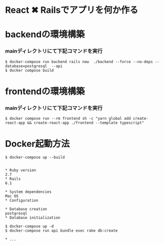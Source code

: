 # React ✖︎ Railsでアプリを何か作る

# backendの環境構築
### mainディレクトリにて下記コマンドを実行
```
$ docker-compose run backend rails new  ./backend --force --no-deps --database=postgresql  --api
$ docker compose build
```

# frontendの環境構築
### mainディレクトリにて下記コマンドを実行
```
$ docker compose run --rm frontend sh -c "yarn global add create-react-app && create-react-app ./frontend --template typescript"
```

# Docker起動方法
```
$ docker-compose up --build
```

```

* Ruby version
2.7
* Rails
6.1

* System dependencies
Mac OS
* Configuration

* Database creation
postgresql
* Database initialization

$ docker-compose up -d
$ docker-compose run api bundle exec rake db:create

* ...
